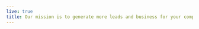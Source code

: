 ```yaml
---
live: true
title: Our mission is to generate more leads and business for your company while keeping profitability top of mind. We pride ourselves on strong communication, transparency, alignment on project goals and exceeding our clients’ expectations.
---
```

